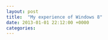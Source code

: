 ```yaml
---
layout: post
title:  "My experience of Windows 8"
date: 2013-01-01 22:12:00 +0000
categories: 
---
```

			